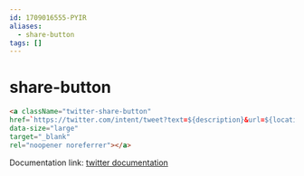 ```yaml
---
id: 1709016555-PYIR
aliases:
  - share-button
tags: []
---
```

[1]: https://developer.twitter.com/en/docs/twitter-for-websites/tweet-button/overview

# share-button

```html
<a className="twitter-share-button"
href=`https://twitter.com/intent/tweet?text=${description}&url=${location.href}`
data-size="large"
target="_blank"
rel="noopener noreferrer"></a> 
```
Documentation link: [twitter documentation][1]
